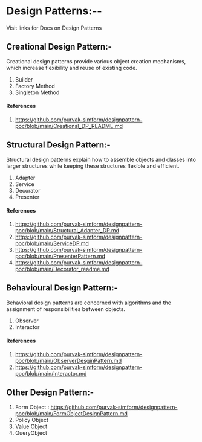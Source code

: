 # Design Patterns:-- 

Visit links for Docs on Design Patterns
## Creational Design Pattern:- 
  Creational design patterns provide various object creation mechanisms, which increase flexibility and reuse of existing code.
  1. Builder
  2. Factory Method
  3. Singleton Method

  #### References
  1. https://github.com/purvak-simform/designpattern-poc/blob/main/Creational_DP_README.md
## Structural Design Pattern:-
  Structural design patterns explain how to assemble objects and classes into larger structures while keeping these structures
  flexible and efficient.
  1. Adapter
  2. Service
  3. Decorator
  4. Presenter

  #### References   
  1. https://github.com/purvak-simform/designpattern-poc/blob/main/Structural_Adapter_DP.md
  2. https://github.com/purvak-simform/designpattern-poc/blob/main/ServiceDP.md
  3. https://github.com/purvak-simform/designpattern-poc/blob/main/PresenterPattern.md
  4. https://github.com/purvak-simform/designpattern-poc/blob/main/Decorator_readme.md
  
## Behavioural Design Pattern:-
  Behavioral design patterns are concerned with algorithms and the assignment of responsibilities between objects.
  1. Observer
  2. Interactor

  #### References
  1. https://github.com/purvak-simform/designpattern-poc/blob/main/ObserverDesginPattern.md
  2. https://github.com/purvak-simform/designpattern-poc/blob/main/Interactor.md
     
     
## Other Design Pattern:-
  1. Form Object : https://github.com/purvak-simform/designpattern-poc/blob/main/FormObjectDesignPattern.md
  2. Policy Object
  3. Value Object
  4. QueryObject
